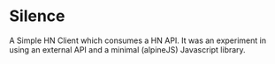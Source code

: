 # Silence

A Simple HN Client which consumes a HN API. It was an experiment in using an external API and a minimal (alpineJS) 
Javascript library.
